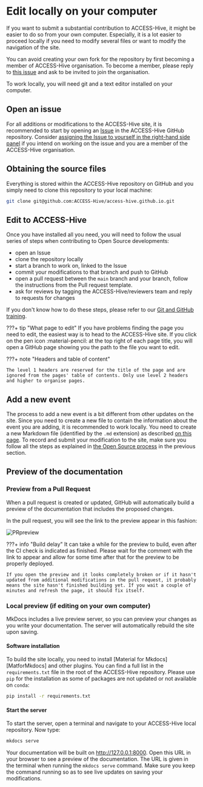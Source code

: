 # Edit locally on your computer

If you want to submit a substantial contribution to ACCESS-Hive, it might be easier to do so from your own computer. Especially, it is a lot easier to proceed locally if you need to modify several files or want to modify the navigation of the site.

You can avoid creating your own fork for the repository by first becoming a member of ACCESS-Hive organisation. To become a member, please reply to [this issue][issue-179] and ask to be invited to join the organisation.

To work locally, you will need git and a text editor installed on your computer.

## Open an issue

For all additions or modifications to the ACCESS-Hive site, it is recommended to start by opening an [Issue][Issues] in the ACCESS-Hive GitHub repository. Consider [assigning the Issue to yourself in the right-hand side panel][Assign] if you intend on working on the issue and you are a member of the ACCESS-Hive organisation.

## Obtaining the source files

Everything is stored within the ACCESS-Hive repository on GitHub and you simply need to clone this repository to your local machine:

```bash
git clone git@github.com:ACCESS-Hive/access-hive.github.io.git
```

## Edit to ACCESS-Hive

Once you have installed all you need, you will need to follow the usual series of steps when contributing to Open Source developments:

- open an Issue
- clone the repository locally
- start a branch to work on, linked to the Issue
- commit your modifications to that branch and push to GitHub
- open a pull request between the `main` branch and your branch, follow the instructions from the Pull request template.
- ask for reviews by tagging the ACCESS-Hive/reviewers team and reply to requests for changes

If you don't know how to do these steps, please refer to our [Git and GitHub training][GitHowTo].

???+ tip "What page to edit"
    If you have problems finding the page you need to edit, the easiest way is to head to the ACCESS-Hive site. If you click on the pen icon :material-pencil: at the top right of each page title, you will open a GitHub page showing you the path to the file you want to edit.

???+ note "Headers and table of content"
    
    The level 1 headers are reserved for the title of the page and are ignored from the pages' table of contents. Only use level 2 headers and higher to organise pages.

## Add a new event

The process to add a new event is a bit different from other updates on the site. Since you need to create a new file to contain the information about the event you are adding, it is recommended to work locally. You need to create a new Markdown file (identified by the `.md` extension) as described [on this page][add-event]. To record and submit your modification to the site, make sure you follow all the steps as explained in [the Open Source process][edit-process] in the previous section.

## Preview of the documentation

### Preview from a Pull Request

When a pull request is created or updated, GitHub will automatically build a preview of the documentation that includes the proposed changes.

In the pull request, you will see the link to the preview appear in this fashion:

![PRpreview](../../assets/site-preview-PR.png)

???+ info "Build delay"
    It can take a while for the preview to build, even after the CI check is indicated as finished. Please wait for the comment with the link to appear and allow for some time after that for the preview to be properly deployed.

    If you open the preview and it looks completely broken or if it hasn't updated from additional modifications in the pull request, it probably means the site hasn't finished building yet. If you wait a couple of minutes and refresh the page, it should fix itself.

### Local preview (if editing on your own computer)

MkDocs includes a live preview server, so you can preview your changes as you write your documentation. The server will automatically rebuild the site upon saving.

#### Software installation

To build the site locally, you need to install [Material for Mkdocs][MatforMkdocs] and other plugins. You can find a full list in the `requirements.txt` file in the root of the ACCESS-Hive repository. Please use `pip` for the installation as some of packages are not updated or not available on `conda`:

```bash
pip install -r requirements.txt
```

#### Start the server

To start the server, open a terminal and navigate to your ACCESS-Hive local repository. Now type:

```bash
mkdocs serve
```

Your documentation will be built on http://127.0.0.1:8000. Open this URL in your browser to see a preview of the documentation. The URL is given in the terminal when running the `mkdocs serve` command. Make sure you keep the command running so as to see live updates on saving your modifications.

[Issues]: https://github.com/ACCESS-Hive/website/issues
[Assign]: https://docs.github.com/en/issues/tracking-your-work-with-issues/
[GitHowTo]: https://access-nri.github.io/Training/HowTos/GitAndGitHub
[issue-179]: https://github.com/ACCESS-Hive/access-hive.github.io/issues/179
[edit-process]: local_edit.md#edit-to-access-hive
[add-event]: ../../events/add_event.md
